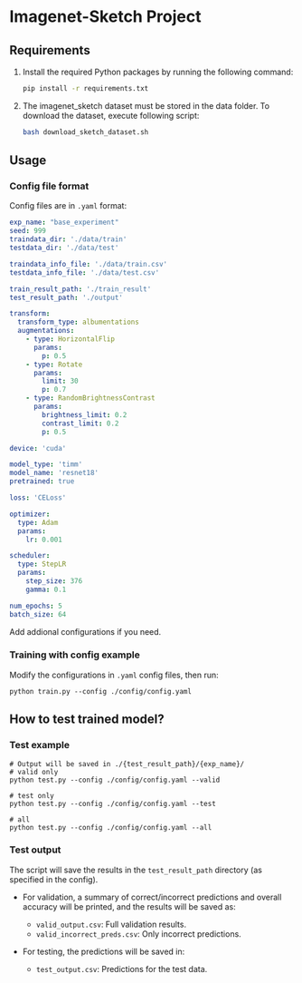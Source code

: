 # Imagenet-Sketch Project

## Requirements
1. Install the required Python packages by running the following command:
   ```bash
   pip install -r requirements.txt
   ```
2. The imagenet_sketch dataset must be stored in the data folder. To download the dataset, execute following script:
    ```bash
    bash download_sketch_dataset.sh
    ```
## Usage
### Config file format
Config files are in `.yaml` format:
```yaml
exp_name: "base_experiment"
seed: 999
traindata_dir: './data/train'
testdata_dir: './data/test'

traindata_info_file: './data/train.csv'
testdata_info_file: './data/test.csv'

train_result_path: './train_result'
test_result_path: './output'

transform:
  transform_type: albumentations
  augmentations:
    - type: HorizontalFlip
      params:
        p: 0.5
    - type: Rotate
      params:
        limit: 30
        p: 0.7
    - type: RandomBrightnessContrast
      params:
        brightness_limit: 0.2
        contrast_limit: 0.2
        p: 0.5

device: 'cuda'

model_type: 'timm'
model_name: 'resnet18'
pretrained: true

loss: 'CELoss'

optimizer:
  type: Adam
  params:
    lr: 0.001

scheduler:
  type: StepLR
  params:
    step_size: 376
    gamma: 0.1

num_epochs: 5
batch_size: 64

```

Add addional configurations if you need.

### Training with config example
Modify the configurations in `.yaml` config files, then run:

  ```
  python train.py --config ./config/config.yaml
  ```

## How to test trained model?
### Test example
  ```
  # Output will be saved in ./{test_result_path}/{exp_name}/
  # valid only
  python test.py --config ./config/config.yaml --valid

  # test only
  python test.py --config ./config/config.yaml --test

  # all
  python test.py --config ./config/config.yaml --all
  ```

### Test output
The script will save the results in the `test_result_path` directory (as specified in the config).

- For validation, a summary of correct/incorrect predictions and overall accuracy will be printed, and the results will be saved as:
  - `valid_output.csv`: Full validation results.
  - `valid_incorrect_preds.csv`: Only incorrect predictions.

- For testing, the predictions will be saved in:
  - `test_output.csv`: Predictions for the test data.